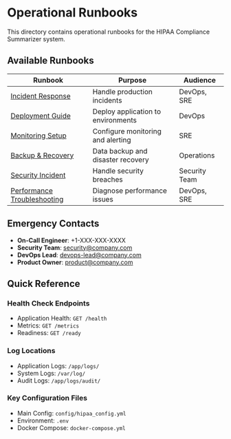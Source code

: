 # Operational Runbooks

This directory contains operational runbooks for the HIPAA Compliance Summarizer system.

## Available Runbooks

| Runbook | Purpose | Audience |
|---------|---------|----------|
| [Incident Response](incident-response.md) | Handle production incidents | DevOps, SRE |
| [Deployment Guide](deployment.md) | Deploy application to environments | DevOps |
| [Monitoring Setup](monitoring-setup.md) | Configure monitoring and alerting | SRE |
| [Backup & Recovery](backup-recovery.md) | Data backup and disaster recovery | Operations |
| [Security Incident](security-incident.md) | Handle security breaches | Security Team |
| [Performance Troubleshooting](performance-troubleshooting.md) | Diagnose performance issues | DevOps, SRE |

## Emergency Contacts

- **On-Call Engineer**: +1-XXX-XXX-XXXX
- **Security Team**: security@company.com  
- **DevOps Lead**: devops-lead@company.com
- **Product Owner**: product@company.com

## Quick Reference

### Health Check Endpoints
- Application Health: `GET /health`
- Metrics: `GET /metrics`
- Readiness: `GET /ready`

### Log Locations
- Application Logs: `/app/logs/`
- System Logs: `/var/log/`
- Audit Logs: `/app/logs/audit/`

### Key Configuration Files
- Main Config: `config/hipaa_config.yml`
- Environment: `.env`
- Docker Compose: `docker-compose.yml`